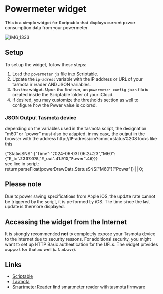 # Powermeter widget

This is a simple widget for Scriptable that displays current power consumption data from your powermeter.

![IMG_1333](https://github.com/TurboDuke77/powermeter-widget/assets/38126777/580d946a-ea2f-4c97-8fb3-f79339e860cf)


## Setup

To set up the widget, follow these steps:

1. Load the `powermeter.js` file into Scriptable.
2. Update the `ip-adress` variable with the IP address or URL of your tasmota ir reader AND JSON variables.
3. Run the widget. Upon the first run, an `powermeter-config.json` file is created inside the Scriptable folder of your iCloud. 
4. If desired, you may customize the thresholds section as well to configure how the Power value is colored.

### JSON Output Tasmota device

depending on the variables used in the tasmota script, the designation “m60” or “power” must also be adapted. in my case, the output in the browser with the address http://IP-adress/cm?cmnd=status%208 looks like this

{"StatusSNS":{"Time":"2024-06-03T06:24:23","M60":{"E_in":2367.678,"E_out":41.915,"Power":46}}} <br>
see line in script: <br>
return parseFloat(powerDrawData.StatusSNS["M60"]["Power"]) || 0;


## Please note

Due to power saving specifications from Apple iOS, the update rate cannot be triggered by the script, it is performed by iOS. The time since the last update is therefore displayed.

## Accessing the widget from the Internet

It is strongly recommended **not** to completely expose your Tasmota device to the internet due to security reasons.
For additional security, you might want to set up HTTP Basic authentication for the URLs. The widget provides support for that as well (c.f. above).

## Links

- [Scriptable](https://scriptable.app/)
- [Tasmota](https://tasmota.github.io/docs/)
- [Smartmeter Reader](https://www.ebay.de/sch/i.html?_from=R40&_nkw=smartmeter+tasmota+ir+reader&_sacat=0) find smartmeter reader with tasmota firmware

